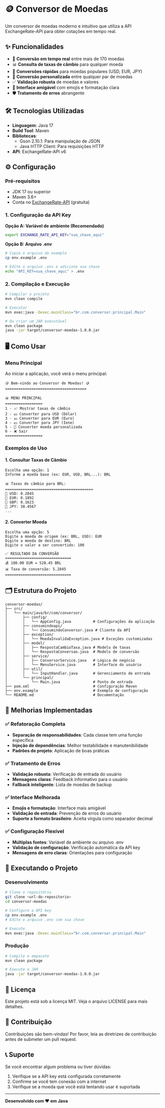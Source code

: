 # 🪙 Conversor de Moedas

Um conversor de moedas moderno e intuitivo que utiliza a API ExchangeRate-API para obter cotações em tempo real.

## ✨ Funcionalidades

- 💱 **Conversão em tempo real** entre mais de 170 moedas
- 📊 **Consulta de taxas de câmbio** para qualquer moeda
- 🎯 **Conversões rápidas** para moedas populares (USD, EUR, JPY)
- 🔄 **Conversão personalizada** entre qualquer par de moedas
- ✅ **Validação robusta** de moedas e valores
- 🎨 **Interface amigável** com emojis e formatação clara
- 🛡️ **Tratamento de erros** abrangente

## 🛠️ Tecnologias Utilizadas

- **Linguagem**: Java 17
- **Build Tool**: Maven
- **Bibliotecas**:
  - Gson 2.10.1: Para manipulação de JSON
  - Java HTTP Client: Para requisições HTTP
- **API**: ExchangeRate-API v6

## ⚙️ Configuração

### Pré-requisitos

- JDK 17 ou superior
- Maven 3.6+
- Conta no [ExchangeRate-API](https://www.exchangerate-api.com/) (gratuita)

### 1. Configuração da API Key

**Opção A: Variável de ambiente (Recomendado)**
```bash
export EXCHANGE_RATE_API_KEY="sua_chave_aqui"
```

**Opção B: Arquivo .env**
```bash
# Copie o arquivo de exemplo
cp env.example .env

# Edite o arquivo .env e adicione sua chave
echo "API_KEY=sua_chave_aqui" > .env
```

### 2. Compilação e Execução

```bash
# Compilar o projeto
mvn clean compile

# Executar
mvn exec:java -Dexec.mainClass="br.com.conversor.principal.Main"

# Ou criar um JAR executável
mvn clean package
java -jar target/conversor-moedas-1.0.0.jar
```

## 🖥️ Como Usar

### Menu Principal

Ao iniciar a aplicação, você verá o menu principal:

```
🪙 Bem-vindo ao Conversor de Moedas! 🪙
=====================================

📊 MENU PRINCIPAL
=================
1 - 📈 Mostrar taxas de câmbio
2 - 💵 Converter para USD (Dólar)
3 - 💶 Converter para EUR (Euro)
4 - 💴 Converter para JPY (Iene)
5 - 🔄 Converter moeda personalizada
6 - ❌ Sair
=================
```

### Exemplos de Uso

#### 1. Consultar Taxas de Câmbio
```
Escolha uma opção: 1
Informe a moeda base (ex: EUR, USD, BRL...): BRL

📊 Taxas de câmbio para BRL:
========================================
💱 USD: 0.2045
💱 EUR: 0.1892
💱 GBP: 0.1623
💱 JPY: 30.4567
...
```

#### 2. Converter Moeda
```
Escolha uma opção: 5
Digite a moeda de origem (ex: BRL, USD): EUR
Digite a moeda de destino: BRL
Digite o valor a ser convertido: 100

✅ RESULTADO DA CONVERSÃO
==============================
💰 100.00 EUR = 528.45 BRL
📊 Taxa de conversão: 5.2845
==============================
```

## 🗂️ Estrutura do Projeto

```
conversor-moedas/
├── src/
│   └── main/java/br/com/conversor/
│       ├── config/
│       │   └── AppConfig.java          # Configurações da aplicação
│       ├── consumindoapi/
│       │   └── ConsumindoConversor.java # Cliente da API
│       ├── exception/
│       │   └── MoedaInvalidaException.java # Exceções customizadas
│       ├── model/
│       │   ├── RespostaCambioTaxa.java # Modelo de taxas
│       │   └── RespostaConversao.java  # Modelo de conversão
│       ├── service/
│       │   ├── ConversorService.java   # Lógica de negócio
│       │   └── MenuService.java        # Interface do usuário
│       ├── util/
│       │   └── InputHandler.java       # Gerenciamento de entrada
│       └── principal/
│           └── Main.java               # Ponto de entrada
├── pom.xml                             # Configuração Maven
├── env.example                         # Exemplo de configuração
└── README.md                           # Documentação
```

## 🔧 Melhorias Implementadas

### ✅ Refatoração Completa
- **Separação de responsabilidades**: Cada classe tem uma função específica
- **Injeção de dependências**: Melhor testabilidade e manutenibilidade
- **Padrões de projeto**: Aplicação de boas práticas

### ✅ Tratamento de Erros
- **Validação robusta**: Verificação de entrada do usuário
- **Mensagens claras**: Feedback informativo para o usuário
- **Fallback inteligente**: Lista de moedas de backup

### ✅ Interface Melhorada
- **Emojis e formatação**: Interface mais amigável
- **Validação de entrada**: Prevenção de erros do usuário
- **Suporte a formato brasileiro**: Aceita vírgula como separador decimal

### ✅ Configuração Flexível
- **Múltiplas fontes**: Variável de ambiente ou arquivo .env
- **Validação de configuração**: Verificação automática da API key
- **Mensagens de erro claras**: Orientações para configuração

## 🚀 Executando o Projeto

### Desenvolvimento
```bash
# Clone o repositório
git clone <url-do-repositorio>
cd conversor-moedas

# Configure a API key
cp env.example .env
# Edite o arquivo .env com sua chave

# Execute
mvn exec:java -Dexec.mainClass="br.com.conversor.principal.Main"
```

### Produção
```bash
# Compile e empacote
mvn clean package

# Execute o JAR
java -jar target/conversor-moedas-1.0.0.jar
```

## 📝 Licença

Este projeto está sob a licença MIT. Veja o arquivo LICENSE para mais detalhes.

## 🤝 Contribuição

Contribuições são bem-vindas! Por favor, leia as diretrizes de contribuição antes de submeter um pull request.

## 📞 Suporte

Se você encontrar algum problema ou tiver dúvidas:

1. Verifique se a API key está configurada corretamente
2. Confirme se você tem conexão com a internet
3. Verifique se a moeda que você está tentando usar é suportada

---

**Desenvolvido com ❤️ em Java**

